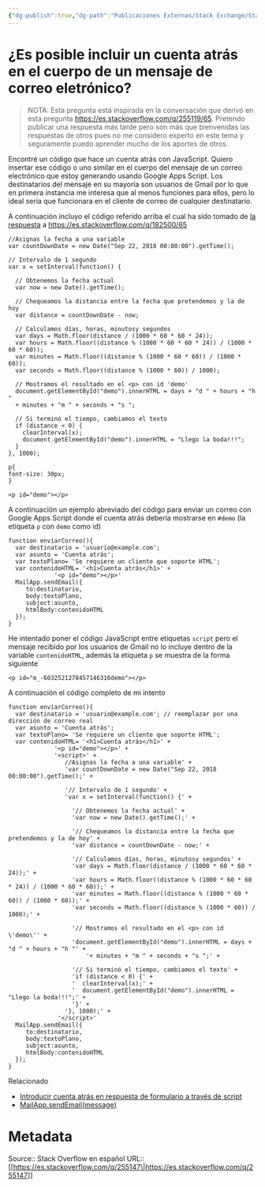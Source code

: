 ```yaml
---
{"dg-publish":true,"dg-path":"Publicaciones Externas/Stack Exchange/Stack Overflow en español/es.stackoverflow.com-255147.md","permalink":"/publicaciones-externas/stack-exchange/stack-overflow-en-espanol/es-stackoverflow-com-255147/","title":"¿Es posible incluir un cuenta atrás en el cuerpo de un mensaje de correo eletrónico?","hide":true,"noteIcon":"\"0\"","created":"2024-04-03T12:49:10.759-06:00","updated":"2024-04-05T16:43:55.223-06:00"}
---
```


# ¿Es posible incluir un cuenta atrás en el cuerpo de un mensaje de correo eletrónico?

> NOTA: Esta pregunta está inspirada en la conversación que derivó en esta pregunta https://es.stackoverflow.com/q/255119/65. Pretendo publicar una respuesta más tarde pero son más que bienvenidas las respuestas de otros pues no me considero experto en este tema y seguramente puedo aprender mucho de los aportes de otros.

Encontré un código que hace un cuenta atrás con JavaScript. Quiero insertar ese código o uno similar en el cuerpo del mensaje de un correo electrónico que estoy generando usando Google Apps Script. Los destinatarios del mensaje en su mayoría son usuarios de Gmail por lo que en primera instancia me interesa que al menos funciones para ellos, pero lo ideal sería que funcionara en el cliente de correo de cualquier destinatario.


A continuación incluyo el código referido arriba el cual ha sido tomado de [la respuesta](https://es.stackoverflow.com/a/182521/65) a https://es.stackoverflow.com/q/182500/65

<!-- begin snippet: js hide: false console: true babel: false -->

<!-- language: lang-js -->

    //Asignas la fecha a una variable
    var countDownDate = new Date("Sep 22, 2018 00:00:00").getTime();

    // Intervalo de 1 segundo
    var x = setInterval(function() {

      // Obtenemos la fecha actual
      var now = new Date().getTime();

      // Chequeamos la distancia entre la fecha que pretendemos y la de hoy
      var distance = countDownDate - now;

      // Calculamos días, horas, minutosy segundos
      var days = Math.floor(distance / (1000 * 60 * 60 * 24));
      var hours = Math.floor((distance % (1000 * 60 * 60 * 24)) / (1000 * 60 * 60));
      var minutes = Math.floor((distance % (1000 * 60 * 60)) / (1000 * 60));
      var seconds = Math.floor((distance % (1000 * 60)) / 1000);

      // Mostramos el resultado en el <p> con id 'demo'
      document.getElementById("demo").innerHTML = days + "d " + hours + "h "
      + minutes + "m " + seconds + "s ";

      // Si terminó el tiempo, cambiamos el texto
      if (distance < 0) {
        clearInterval(x);
        document.getElementById("demo").innerHTML = "Llego la boda!!!";
      }
    }, 1000);

<!-- language: lang-css -->

    p{
    font-size: 30px;
    }

<!-- language: lang-html -->

    <p id="demo"></p>

<!-- end snippet -->


A continuación un ejemplo abreviado del código para enviar un correo con Google Apps Script donde el cuenta atrás debería mostrarse en `#demo` (la etiqueta `p` con `demo` como id)

    function enviarCorreo(){
      var destinatario = 'usuario@example.com';
      var asunto = 'Cuenta atrás';
      var textoPlano= 'Se requiere un cliente que soporte HTML';
      var contenidoHTML= '<h1>Cuenta atrás</h1>' +
                 '<p id="demo"></p>'
      MailApp.sendEmail({
         to:destinatario, 
         body:textoPlano,
         subject:asunto, 
         htmlBody:contenidoHTML
      });  
    }

He intentado poner el código JavaScript entre etiquetas `script` pero el mensaje recibido por los usuarios de Gmail no lo incluye dentro de la variable `contenidoHTML`, además la etiqueta `p` se muestra de la forma siguiente

    <p id="m_-6032521278457146316demo"></p>

A continuación el código completo de mi intento

    function enviarCorreo(){
      var destinatario = 'usuario@example.com'; // reemplazar por una dirección de correo real
      var asunto = 'Cuenta atrás';
      var textoPlano= 'Se requiere un cliente que soporte HTML';
      var contenidoHTML= '<h1>Cuenta atrás</h1>' +
                 '<p id="demo"></p>' +
                 '<script>' +
                    //Asignas la fecha a una variable' +
                    'var countDownDate = new Date("Sep 22, 2018 00:00:00").getTime();' +
                      
                    '// Intervalo de 1 segundo' +
                    'var x = setInterval(function() {' +
                          
                      '// Obtenemos la fecha actual' +
                      'var now = new Date().getTime();' +
                              
                      '// Chequeamos la distancia entre la fecha que pretendemos y la de hoy' +
                      'var distance = countDownDate - now;' +
                              
                      '// Calculamos días, horas, minutosy segundos' +
                      'var days = Math.floor(distance / (1000 * 60 * 60 * 24));' +
                      'var hours = Math.floor((distance % (1000 * 60 * 60 * 24)) / (1000 * 60 * 60));' +
                      'var minutes = Math.floor((distance % (1000 * 60 * 60)) / (1000 * 60));' +
                      'var seconds = Math.floor((distance % (1000 * 60)) / 1000);' +
                                    
                      '// Mostramos el resultado en el <p> con id \'demo\'' +
                      'document.getElementById("demo").innerHTML = days + "d " + hours + "h "' +
                          '+ minutes + "m " + seconds + "s ";' +
                                          
                      '// Si terminó el tiempo, cambiamos el texto' +
                      'if (distance < 0) {' +
                      '  clearInterval(x);' +
                      '  document.getElementById("demo").innerHTML = "Llego la boda!!!";' +
                      '}' +
                    '}, 1000);' +
                  '</script>'
      MailApp.sendEmail({
         to:destinatario, 
         body:textoPlano,
         subject:asunto, 
         htmlBody:contenidoHTML
      });  
    }

Relacionado

- [Introducir cuenta atrás en respuesta de formulario a través de script](https://support.google.com/docs/thread/4067074?hl=es-419)
- [MailApp.sendEmail(message)](https://developers.google.com/apps-script/reference/mail/mail-app#sendemailmessage)

# Metadata
Source:: Stack Overflow en español
URL:: [[https://es.stackoverflow.com/q/255147\|https://es.stackoverflow.com/q/255147]]

